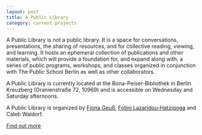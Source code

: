 ```yaml
---
layout: post
title: A Public Library
category: current-projects
---
```


A Public Library is not a public library. It is a space for conversations, presentations, the sharing of resources, and for collective reading, viewing, and learning. It hosts an ephemeral collection of publications and other materials, which will provide a foundation for, and expand along with, a series of public programs, workshops, and classes organized in conjunction with The Public School Berlin as well as other collaborators.

A Public Library is currently located at the Bona-Peiser-Bibliothek in Berlin Kreuzberg (Oranienstraße 72, 10969) and is accessible on Wednesday and Saturday afternoons.

A Public Library is organized by [Fiona Geuß](http://www.fionageuss.net/), [Fotini Lazaridou-Hatzigoga](http://www.otherspaces.net/) and Caleb Waldorf. 

[Find out more](http://apubliclibrary.org)